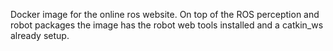 Docker image for the online ros website. On top of the ROS perception and robot packages the image has the robot web tools installed and a catkin_ws already setup.
